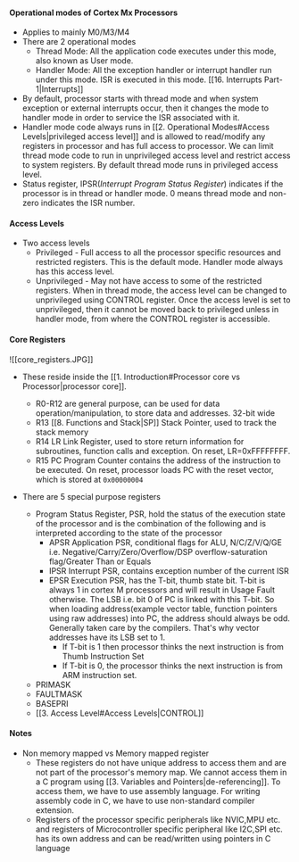 #### Operational modes of Cortex Mx Processors
- Applies to mainly M0/M3/M4
- There are 2 operational modes
	- Thread Mode: All the application code executes under this mode, also known as User mode. 
	- Handler Mode: All the exception handler or interrupt handler run under this mode. ISR is executed in this mode. [[16. Interrupts Part-1|Interrupts]]
- By default, processor starts with thread mode and when system exception or external interrupts occur, then it changes the mode to handler mode in order to service the ISR associated with it.
- Handler mode code always runs in [[2. Operational Modes#Access Levels|privileged access level]] and is allowed to read/modify any registers in processor and has full access to processor. We can limit thread mode code to run in unprivileged access level and restrict access to system registers. By default thread mode runs in privileged access level.
- Status register, IPSR(*Interrupt Program Status Register*) indicates if the processor is in thread or handler mode. 0 means thread mode and non-zero indicates the ISR number.

#### Access Levels
- Two access levels
	- Privileged - Full access to all the processor specific resources and restricted registers. This is the default mode. Handler mode always has this access level.
	- Unprivileged - May not have access to some of the restricted registers. When in thread mode, the access level can be changed to unprivileged using CONTROL register. Once the access level is set to unprivileged, then it cannot be moved back to privileged unless in handler mode, from where the CONTROL register is accessible.

#### Core Registers
![[core_registers.JPG]]
- These reside inside the [[1. Introduction#Processor core vs Processor|processor core]]. 
	- R0-R12 are general purpose, can be used for data operation/manipulation, to store data and addresses. 32-bit wide
	- R13 [[8. Functions and Stack|SP]] Stack Pointer, used to track the stack memory
	- R14 LR Link Register, used to store return information for subroutines, function calls and exception. On reset, LR=0xFFFFFFFF.
	- R15 PC Program Counter contains the address of the instruction to be executed. On reset, processor loads PC with the reset vector, which is stored at `0x00000004`

- There are 5 special purpose registers
	- Program Status Register, PSR, hold the status of the execution state of the processor and is the combination of the following and is interpreted according to the state of the processor
		- APSR Application PSR, conditional flags for ALU, N/C/Z/V/Q/GE i.e. Negative/Carry/Zero/Overflow/DSP overflow-saturation flag/Greater Than or Equals
		- IPSR Interrupt PSR, contains exception number of the current ISR
		- EPSR Execution PSR, has the T-bit, thumb state bit.  T-bit is always 1 in cortex M processors and will result in Usage Fault otherwise. The LSB i.e. bit 0 of PC is linked with this T-bit. So when loading address(example vector table, function pointers using raw addresses) into PC, the address should always be odd. Generally taken care by the compilers. That's why vector addresses have its LSB set to 1.
			- If T-bit is 1 then processor thinks the next instruction is from Thumb Instruction Set 
			- If T-bit is 0, the processor thinks the next instruction is from ARM instruction set.
	- PRIMASK
	- FAULTMASK
	- BASEPRI
	- [[3. Access Level#Access Levels|CONTROL]]
	
#### Notes
- Non memory mapped vs Memory mapped register
	- These registers do not have unique address to access them and are not part of the processor's memory map. We cannot access them in a C program using [[3. Variables and Pointers|de-referencing]]. To access them, we have to use assembly language. For writing assembly code in C, we have to use non-standard compiler extension.
	- Registers of the processor specific peripherals like NVIC,MPU etc. and registers of Microcontroller specific peripheral like I2C,SPI etc. has its own address and can be read/written using pointers in C language